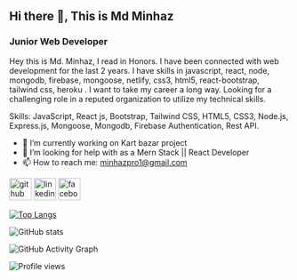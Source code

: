 ## Hi there 👋, This is Md Minhaz
### Junior Web Developer


Hey this is Md. Minhaz, I read in Honors. I have been connected  with web development for the last 2 years. I  have skills in javascript, react, node, mongodb, firebase, mongoose, netlify, css3, html5, react-bootstrap, tailwind css, heroku . I want to take my career a long way. Looking for a challenging role in a reputed organization to utilize my technical skills.

Skills: JavaScript, React js, Bootstrap, Tailwind CSS, HTML5, CSS3, Node.js, Express.js, Mongoose, Mongodb, Firebase Authentication, Rest API.

- 🔭 I’m currently working on Kart bazar project  
- 🤔 I’m looking for help with as a Mern Stack || React Developer 
- 📫 How to reach me: minhazpro1@gmail.com 


[<img src='https://cdn.jsdelivr.net/npm/simple-icons@3.0.1/icons/github.svg' alt='github' height='40'>](https://github.com/minhazpro3)  [<img src='https://cdn.jsdelivr.net/npm/simple-icons@3.0.1/icons/linkedin.svg' alt='linkedin' height='40'>](https://www.linkedin.com/in/md-minhaz-55a163227//)  [<img src='https://cdn.jsdelivr.net/npm/simple-icons@3.0.1/icons/facebook.svg' alt='facebook' height='40'>](https://www.facebook.com/minhaz.moyna/)  

[![Top Langs](https://github-readme-stats.vercel.app/api/top-langs/?username=minhazpro3)](https://github.com/anuraghazra/github-readme-stats)

![GitHub stats](https://github-readme-stats.vercel.app/api?username=minhazpro3&show_icons=true)  

![GitHub Activity Graph](https://activity-graph.herokuapp.com/graph?username=minhazpro3)  

![Profile views](https://gpvc.arturio.dev/minhazpro3)  

